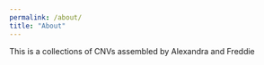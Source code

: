 ```yaml
---
permalink: /about/
title: "About"
---
```


This is a collections of CNVs assembled by Alexandra and Freddie